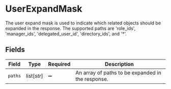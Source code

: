 # UserExpandMask

The user expand mask is used to indicate which related objects should be expanded in the response.
 The supported paths are 'role_ids', 'manager_ids', 'delegated_user_id', 'directory_ids', and '*'.


## Fields

| Field                                             | Type                                              | Required                                          | Description                                       |
| ------------------------------------------------- | ------------------------------------------------- | ------------------------------------------------- | ------------------------------------------------- |
| `paths`                                           | list[*str*]                                       | :heavy_minus_sign:                                | An array of paths to be expanded in the response. |